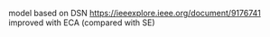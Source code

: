 model based on DSN https://ieeexplore.ieee.org/document/9176741 improved with ECA (compared with SE)
